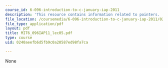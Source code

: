 ```yaml
---
course_id: 6-096-introduction-to-c-january-iap-2011
description: 'This resource contains information related to pointers. '
file_location: /coursemedia/6-096-introduction-to-c-january-iap-2011/0240aeefb6d5fb9c0a20587ed98fa7ca_MIT6_096IAP11_lec05.pdf
file_type: application/pdf
layout: pdf
title: MIT6_096IAP11_lec05.pdf
type: course
uid: 0240aeefb6d5fb9c0a20587ed98fa7ca

---
```

None